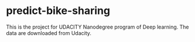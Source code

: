 # predict-bike-sharing
This is the project for UDACITY Nanodegree program of Deep learning. The data are downloaded from Udacity.
